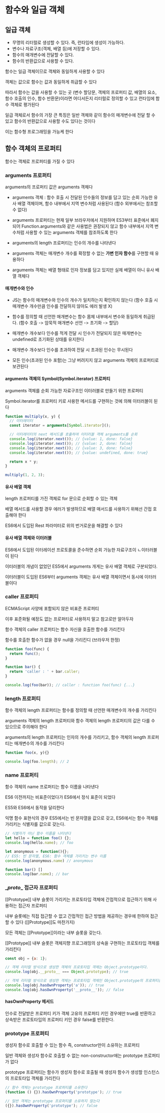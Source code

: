 # 함수와 일급 객체

## 일급 객체

- 무명의 리터럴로 생성할 수 있다. 즉, 런타임에 생성이 가능하다.
- 변수나 자료구조(객체, 배열 등)에 저장할 수 있다.
- 함수의 매개변수에 전달할 수 있다.
- 함수의 반환값으로 사용할 수 있다.

함수는 일급 객체이므로 객체와 동일하게 사용할 수 있다

객체는 값으로 함수는 값과 동일하게 취급할 수 있다

따라서 함수는 값을 사용할 수 있는 곳 (변수 할당문, 객체의 프로퍼티 값, 배열의 요소, 함수 호출의 인수, 함수 반환문)이라면 어디서든지 리터럴로 정의할 수 있고 런타임에 함수 객체로 평가된다

일급 객체로서 함수의 가장 큰 특징은 일반 객체와 같이 함수의 매개변수에 전달 할 수 있고 함수의 반환값으로 사용할 수도 있다는 것이다

이는 함수형 프로그래밍을 가능케 한다

## 함수 객체의 프로퍼티

함수는 객체로 프로퍼티를 가질 수 있다

### arguments 프로퍼티

arguments의 프로퍼티 값은 arguments 객체다

- arguments 객체 : 함수 호출 시 전달된 인수들의 정보를 담고 있는 순회 가능한 유사 배열 객체이며, 함수 내부에서 지역 변수처럼 사용된다 (함수 외부에서는 참조할 수 없다)

- arguments 프로퍼티는 현재 일부 브라우저에서 지원하며 ES3부터 표준에서 폐지되어 Function.arguments와 같은 사용법은 권장되지 않고 함수 내부에서 지역 변수처럼 사용할 수 있는 arguments 객체를 참조하도록 한다

- arguments의 length 프로퍼티는 인수의 개수를 나타낸다

- arguments 객체는 매개변수 개수를 확정할 수 없는 **가변 인자 함수**를 구현할 때 유용하다

- arguments 객체는 배열 형태로 인자 정보를 담고 있지만 실제 배열이 아니 유사 배열 객체다

#### 매개변수와 인수

- JS는 함수의 매개변수와 인수의 개수가 일치하는지 확인하지 않는다 (함수 호출 시 매개변수 개수만큼 인수를 전달하지 않아도 에러 발생 X)

- 함수를 정의할 때 선언한 매개변수는 함수 몸체 내부에서 변수와 동일하게 취급된다. (함수 호출 -> 암묵적 매개변수 선언 -> 초기화 -> 할당)

- 매개변수 개수보다 인수를 적게 전달 시 인수가 전달되지 않은 매개변수는 undefined로 초기화된 상태를 유지한다

- 매개변수 개수보다 인수를 초과하여 전달 시 초과된 인수는 무시된다

- 모든 인수(초과된 인수 포함)는 그냥 버려지지 않고 arguments 객체의 프로퍼티로 보관된다

#### arguments 객체의 Symbol(Symbol.iterator) 프로퍼티

arguments 객체를 순회 가능한 자료구조인 이터러블로 만들기 위한 프로퍼티

Symbol.iterator를 프로퍼티 키로 사용한 메서드를 구현하는 것에 의해 이터러블이 된다

```js
function multiply(x, y) {
  // 이터레이터
  const iterator = arguments[Symbol.iterator]();

  // 이터레이터의 next 메서드를 호출하여 이터러블 객체 arguments를 순회
  console.log(iterator.next()); // {value: 1, done: false}
  console.log(iterator.next()); // {value: 2, done: false}
  console.log(iterator.next()); // {value: 3, done: false}
  console.log(iterator.next()); // {value: undefined, done: true}

  return x * y;
}

multiply(1, 2, 3);
```

#### 유사 배열 객체

length 프로퍼티를 가진 객체로 for 문으로 순회할 수 있는 객체

배열 메서드를 사용할 경우 에러가 발생하므로 배열 매서드를 사용하기 위해선 간접 호출해야 한다

ES6에서 도입된 Rest 파라미터로 위의 번거로운을 해결할 수 있다

#### 유사 배열 객체와 이터러블

ES6에서 도입된 이터레이션 프로토콜을 준수하면 순회 가능한 자료구조이 ㄴ이터러블이 된다

이터러블의 개념이 없었던 ES5에서 arguments 개게는 유사 배열 객체로 구분되었다.

이터러블이 도입된 ES6부터 arguments 객체는 유사 배열 객체이면서 동시에 이터러블이다

### caller 프로퍼티

ECMAScript 사양에 포함되지 않은 비표준 프로퍼티

이후 표준화될 예정도 없는 프로퍼티로 사용하지 말고 참고로만 알아두자

함수 객체의 caller 프로퍼티는 함수 자신을 호출한 함수를 가리킨다

함수를 호출한 함수가 없을 경우 null을 가리킨디 (브라우저 한정)

```js
function foo(func) {
  return func();
}

function bar() {
  return 'caller : ' + bar.caller;
}

console.log(foo(bar)); // caller : function foo(func) {...}
```

### length 프로퍼티

함수 객체의 length 프로퍼티는 함수를 정의할 때 선언한 매개변수의 개수를 가리킨다

arguments 객체의 length 프로퍼티와 함수 객체의 length 프로퍼티의 값은 다를 수 있으므로 주의해야 한다

arguments의 length 프로퍼티는 인자의 개수를 가리키고, 함수 객체의 length 프로퍼티는 매개변수의 개수를 가리킨다

```js
function foo(x, y){}

console.log(foo.length); // 2
```

### name 프로퍼티

함수 객체의 name 프로퍼티는 함수 이름을 나타낸다

ES6 이전까지는 비표준이었다가 ES6에서 정식 표준이 되었다

ES5와 ES6에서 동작을 달리한다

익명 함수 표현식의 경우 ES5에서는 빈 문자열을 값으로 갖고, ES6에서는 함수 객체를 가리키는 식별자를 값으로 갖는다.

```js 
// 식별자가 아닌 함수 이름을 나타낸다
let hello = function foo() {};
console.log(hello.name); // foo

let anonymous = function(){};
// ES5: 빈 문자열, ES6: 함수 객체를 가리키는 변수 이름
console.log(anonymous.name) // anonymous

function bar() []
console.log(bar.name); // bar
```

### \__proto__ 접근자 프로퍼티

[[Prototype]] 내부 슬롯이 가리키는 프로토타입 객체에 간접적으로 접근하기 위해 사용하는 접근자 프로퍼티

내부 슬롯에는 직접 접근할 수 없고 간접적인 접근 방법을 제공하는 경우에 한하여 접근할 수 있다 ([[Prototype]]도 마찬가지)

모든 객체는 [[Prototype]]이라는 내부 슬롯을 갖는다.

[[Prototype]] 내부 슬롯은 객체지향 프로그래밍의 상속을 구현하는 프로토타입 객체를 가리킨다

```js
const obj = {a: 1};

// 객체 리터럴 방식으로 생성한 객체의 프로토타입 객체는 Object.prototype이다.
console.log(obj.__proto__ === Object.prototype); // true

// 객체 리터럴 방식으로 생성한 객체는 프로토타입 객체인 Object.prototype의 프로퍼티를 상속받는다.
console.log(obj.hasOwnProperty('a')); // true
console.log(obj.hasOwnProperty('__proto__')); // false
```

#### hasOwnProperty 메서드

인수로 전달받은 프로퍼티 키가 객체 고유의 프로퍼티 키인 경우에만 true를 반환하고 상속받은 프로토타입의 프로퍼티 키인 경우 false를 반환한다.

### prototype 프로퍼티

생성자 함수로 호출할 수 있는 함수 즉, constructor만이 소유하는 프로퍼티

일반 객체와 생성자 함수로 호출할 수 없는 non-constructor에는 prototype 프로퍼티가 없다

prototype 프로퍼티는 함수가 생성자 함수로 호출될 때 생성자 함수가 생성할 인스턴스의 프로토타입 객체를 가리킨다

```js
// 함수 객체는 prototype 프로퍼티를 소유한다
(function () {}).hasOwnProperty('prototype'); // true

// 일반 객체는 prototype 프로퍼티를 소유하지 않는다
({}).hasOwnProperty('prototype'); // false
```